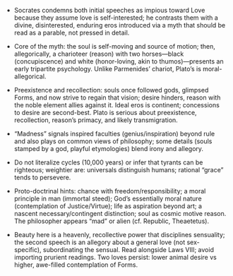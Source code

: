 - Socrates condemns both initial speeches as impious toward Love because they assume love is self-interested; he contrasts them with a divine, disinterested, enduring eros introduced via a myth that should be read as a parable, not pressed in detail.

- Core of the myth: the soul is self-moving and source of motion; then, allegorically, a charioteer (reason) with two horses—black (concupiscence) and white (honor-loving, akin to thumos)—presents an early tripartite psychology. Unlike Parmenides’ chariot, Plato’s is moral-allegorical.

- Preexistence and recollection: souls once followed gods, glimpsed Forms, and now strive to regain that vision; desire hinders, reason with the noble element allies against it. Ideal eros is continent; concessions to desire are second-best. Plato is serious about preexistence, recollection, reason’s primacy, and likely transmigration.

- “Madness” signals inspired faculties (genius/inspiration) beyond rule and also plays on common views of philosophy; some details (souls stamped by a god, playful etymologies) blend irony and allegory.

- Do not literalize cycles (10,000 years) or infer that tyrants can be righteous; weightier are: universals distinguish humans; rational “grace” tends to persevere.

- Proto-doctrinal hints: chance with freedom/responsibility; a moral principle in man (immortal steed); God’s essentially moral nature (contemplation of Justice/Virtue); life as aspiration beyond art; a nascent necessary/contingent distinction; soul as cosmic motive reason. The philosopher appears “mad” or alien (cf. Republic, Theaetetus).

- Beauty here is a heavenly, recollective power that disciplines sensuality; the second speech is an allegory about a general love (not sex-specific), subordinating the sensual. Read alongside Laws VIII; avoid importing prurient readings. Two loves persist: lower animal desire vs higher, awe-filled contemplation of Forms.